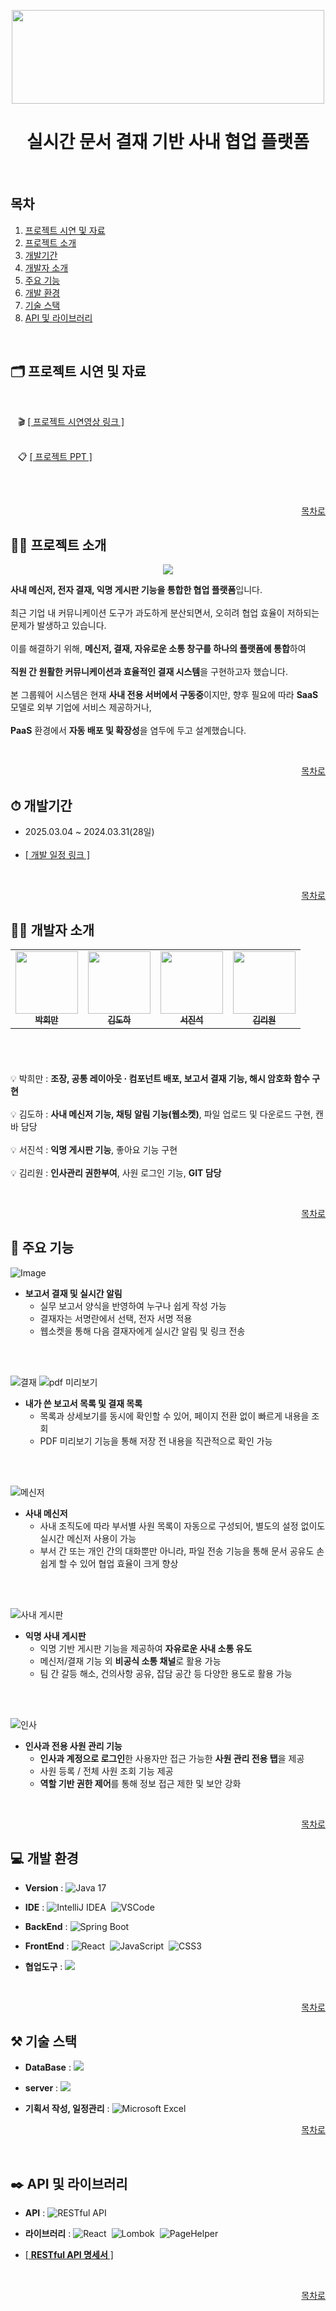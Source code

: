 <p align="center">
  <img src="https://github.com/user-attachments/assets/5199e5b5-0a1e-496b-ae98-7fb998d3a851" width="500" height="150" />
</p>

<h1 align="center">실시간 문서 결재 기반 사내 협업 플랫폼</h1>

<br/>

## 목차

1. [프로젝트 시연 및 자료](#%EF%B8%8F-프로젝트-시연-및-자료)
2. [프로젝트 소개](#-프로젝트-소개)
3. [개발기간](#-개발기간)
4. [개발자 소개](#%EF%B8%8F-개발자-소개)
5. [주요 기능](#-주요-기능)
6. [개발 환경](#-개발-환경)
7. [기술 스택](#-기술-스택)
8. [API 및 라이브러리](#%EF%B8%8F-api-및-라이브러리)
<br/>


## 🗂️ 프로젝트 시연 및 자료

<br/>

&nbsp;&nbsp; 🎬 [[ 프로젝트 시연영상 링크 ]](https://www.youtube.com/watch?v=ZNwyuOCJkPc)
<br/> <br/>

&nbsp;&nbsp; 📋 [[ 프로젝트 PPT ]](https://www.canva.com/design/DAGjSAxv8rQ/01Jq6Tg2-5dZUauaqq5vKA/edit?ui=eyJIIjp7IkEiOnRydWV9fQ)
<br/> <br/>

<br/>
<div align="right">
  
  <a href="#목차"> 목차로 </a>
  
</div>

## 👨‍🏫 프로젝트 소개

<p align="center">
  <img src="https://github.com/user-attachments/assets/634caa42-633f-44f4-a1ec-88ae62ba240c" />
</p>

 **사내 메신저, 전자 결재, 익명 게시판 기능을 통합한 협업 플랫폼**입니다.
 <br/><br/>
 최근 기업 내 커뮤니케이션 도구가 과도하게 분산되면서, 오히려 협업 효율이 저하되는 문제가 발생하고 있습니다. 
 <br/><br/>
 이를 해결하기 위해, **메신저, 결재, 자유로운 소통 창구를 하나의 플랫폼에 통합**하여 
 <br/><br/>
 **직원 간 원활한 커뮤니케이션과 효율적인 결재 시스템**을 구현하고자 했습니다.
 <br/><br/>
 본 그룹웨어 시스템은 현재 **사내 전용 서버에서 구동중**이지만, 향후 필요에 따라 **SaaS** 모델로 외부 기업에 서비스 제공하거나, 
 <br/><br/>
 **PaaS** 환경에서 **자동 배포 및 확장성**을 염두에 두고 설계했습니다.
 
<br/>
<div align="right">
  
  <a href="#목차"> 목차로 </a>
  
</div>

## ⏱ 개발기간


- 2025.03.04 ~ 2024.03.31(28일)
<br/><br/>
- [[ 개발 일정 링크 ]](https://docs.google.com/spreadsheets/d/1j31wi11cIKqj6tWJybmSksGnHso9XI9-XHC6YOSPvlk/edit?gid=1386834576#gid=1386834576)

<br/>
<div align="right">
  
  <a href="#목차"> 목차로 </a>
  
</div>

## 🙋‍♂️ 개발자 소개


<table height="180" >
  <tbody>
    <tr>
     <td align="center"><a href="https://github.com/PHM-dung2"><img src="https://github.com/user-attachments/assets/b344c279-be9a-4bef-87a5-90f29168b259" width="100"  alt=""/><br /><sub><b> 박희만 </b></sub></a><br /></td>
     <td align="center"><a href="https://github.com/Kimdohaaa"><img src="https://github.com/user-attachments/assets/d62eedc2-6e26-4457-9858-49416fd7e9d7" width="100px;" alt="" /><br /><sub><b> 김도하 </b></sub></a><br /></td>
     <td align="center"><a href="https://github.com/jeenimari"><img src="https://github.com/user-attachments/assets/772ed025-9627-43c8-ab5b-97ffd2367c62" width="100" alt=""/><br /><sub><b> 서진석 </b></sub></a><br /></td>
     <td align="center"><a href="https://github.com/riwon-sys"><img src="https://github.com/user-attachments/assets/b47fa3b5-2532-4ce0-b6e8-92b152adf78d" width="100" alt=""/><br /><sub><b> 김리원 </b></sub></a><br /></td>
     <tr/>
  </tbody>
</table>


💡 박희만 : **조장, 공통 레이아웃 · 컴포넌트 배포, 보고서 결재 기능, 해시 암호화 함수 구현**
<br/><br/>
💡 김도하 : **사내 메신저 기능, 채팅 알림 기능(웹소켓)**, 파일 업로드 및 다운로드 구현, 캔바 담당
<br/><br/>
💡 서진석 : **익명 게시판 기능**, 좋아요 기능 구현
<br/><br/>
💡 김리원 : **인사관리 권한부여**, 사원 로그인 기능, **GIT 담당**

<br/>
<div align="right">
  
  <a href="#목차"> 목차로 </a>
  
</div>

## 📌 주요 기능


![Image](https://github.com/user-attachments/assets/67cef6c8-95ee-417b-8384-2c7f99c8e57c)


- **보고서 결재 및 실시간 알림**
  - 실무 보고서 양식을 반영하여 누구나 쉽게 작성 가능
  - 결재자는 서명란에서 선택, 전자 서명 적용
  - 웹소켓을 통해 다음 결재자에게 실시간 알림 및 링크 전송

<br/><br/>

![결재](https://github.com/user-attachments/assets/ba054334-2c83-4a9c-b60d-8bffc21a6917)
![pdf 미리보기](https://github.com/user-attachments/assets/9d8f5288-e43b-4fd7-8fab-949e3d8c0e62)


- **내가 쓴 보고서 목록 및 결재 목록**
  - 목록과 상세보기를 동시에 확인할 수 있어, 페이지 전환 없이 빠르게 내용을 조회
  - PDF 미리보기 기능을 통해 저장 전 내용을 직관적으로 확인 가능

<br/><br/>

![메신저](https://github.com/user-attachments/assets/43d69ce7-0cae-4c5d-8124-0003b214128a)
    
- **사내 메신저**
  - 사내 조직도에 따라 부서별 사원 목록이 자동으로 구성되어, 별도의 설정 없이도 실시간 메신저 사용이 가능
  - 부서 간 또는 개인 간의 대화뿐만 아니라, 파일 전송 기능을 통해 문서 공유도 손쉽게 할 수 있어 협업 효율이 크게 향상

<br/><br/>

![사내 게시판](https://github.com/user-attachments/assets/313526d4-62cc-424b-924b-27fca954bdae)
 
- **익명 사내 게시판**
  - 익명 기반 게시판 기능을 제공하여 **자유로운 사내 소통 유도**
  - 메신저/결재 기능 외 **비공식 소통 채널**로 활용 가능
  - 팀 간 갈등 해소, 건의사항 공유, 잡담 공간 등 다양한 용도로 활용 가능
 
<br/><br/>

![인사](https://github.com/user-attachments/assets/acb6789b-fee5-4b0f-a38e-c9ea6dbfc381)

- **인사과 전용 사원 관리 기능**
  - **인사과 계정으로 로그인**한 사용자만 접근 가능한 **사원 관리 전용 탭**을 제공
  - 사원 등록 / 전체 사원 조회 기능 제공
  - **역할 기반 권한 제어**를 통해 정보 접근 제한 및 보안 강화


<br/>
<div align="right">
  
  <a href="#목차"> 목차로 </a>
  
</div>

## 💻 개발 환경


- **Version** : <img src="https://img.shields.io/badge/Java_17-ED8B00?style=for-the-badge&logo=java&logoColor=white" alt="Java 17" />&nbsp;
  
- **IDE** : <img src="https://img.shields.io/badge/IntelliJIDEA-000000.svg?style=for-the-badge&logo=intellijidea&logoColor=white" alt="IntelliJ IDEA" />&nbsp;
<img src="https://img.shields.io/badge/VSCode-007ACC?style=for-the-badge&logo=visualstudiocode&logoColor=white" alt="VSCode" />&nbsp;

- **BackEnd** : <img src="https://img.shields.io/badge/Spring_Boot-6DB33F?style=for-the-badge&logo=springboot&logoColor=white" alt="Spring Boot" />&nbsp;

  
- **FrontEnd** :  <img src="https://img.shields.io/badge/React-61DAFB?style=for-the-badge&logo=react&logoColor=black" alt="React" />&nbsp;
<img src="https://img.shields.io/badge/JavaScript-F7DF1E?style=for-the-badge&logo=javascript&logoColor=black" alt="JavaScript" />&nbsp;
<img src="https://img.shields.io/badge/CSS3-1572B6?style=for-the-badge&logo=css3&logoColor=white" alt="CSS3" />&nbsp;


  
- **협업도구** : <img src="https://img.shields.io/badge/github-181717?style=for-the-badge&logo=github&logoColor=white">&nbsp;


<br/>
<div align="right">
  
  <a href="#목차"> 목차로 </a>
  
</div>

## ⚒ 기술 스택


- **DataBase** : <img src="https://img.shields.io/badge/mysql-4479A1?style=for-the-badge&logo=mysql&logoColor=white">&nbsp;
  
- **server** : <img src="https://img.shields.io/badge/Apache%20Tomcat-10.1-FFF3C2?style=for-the-badge&logo=apachetomcat&logoColor=black" />


- **기획서 작성, 일정관리** : <img src="https://img.shields.io/badge/Excel-217346.svg?style=for-the-badge&logo=microsoft-excel&logoColor=white" alt="Microsoft Excel" /> 

<div align="right">
  
  <a href="#목차"> 목차로 </a>
  
</div>
<br/>
 
## ✒️ API 및 라이브러리


- **API** : <img src="https://img.shields.io/badge/RESTfulAPI-6DB33F.svg?style=for-the-badge&logo=springboot&logoColor=white" alt="RESTful API" />

- **라이브러리** : <img src="https://img.shields.io/badge/React-61DAFB.svg?style=for-the-badge&logo=react&logoColor=black" alt="React" />&nbsp;
<img src="https://img.shields.io/badge/Lombok-EA3324.svg?style=for-the-badge&logo=java&logoColor=white" alt="Lombok" />&nbsp;
<img src="https://img.shields.io/badge/PageHelper-MyBatis%20Paging-4DB33D?style=for-the-badge&logo=databricks&logoColor=white" alt="PageHelper" />&nbsp;

- [[ **RESTful API 명세서** ]](https://docs.google.com/spreadsheets/d/1Vjxi6abfdfZT45zBau6aUj2rbkFgqRkEtl6hgrgFpzI/edit?gid=104803491#gid=104803491)

<br/>
<div align="right">
  
  <a href="#목차"> 목차로 </a>
  
</div>
